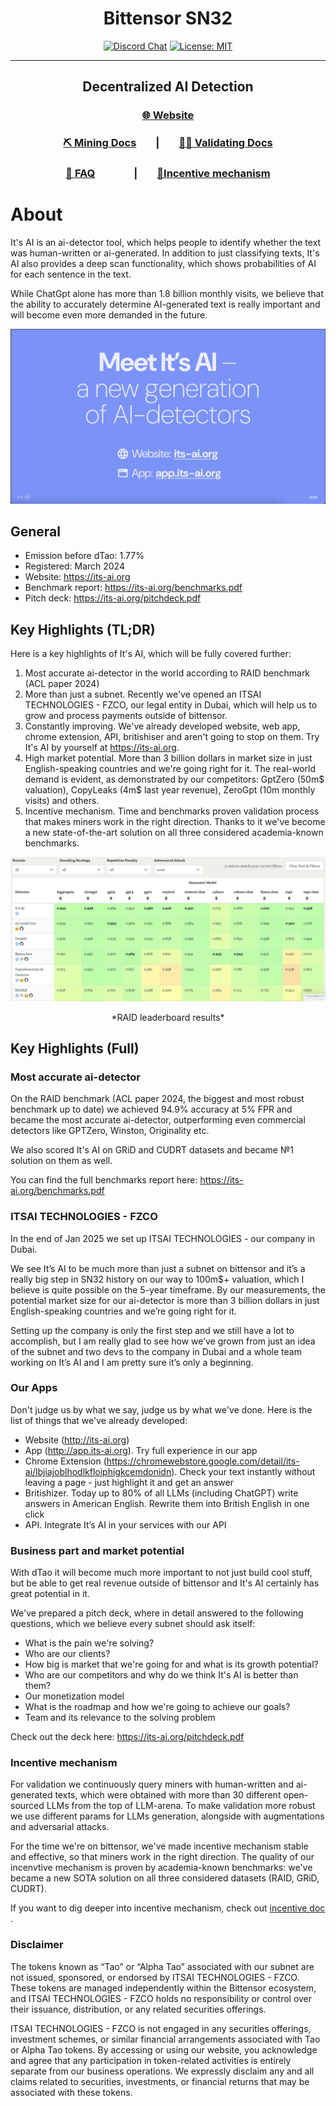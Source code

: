 
<div align="center">

# **Bittensor SN32** <!-- omit in toc -->
[![Discord Chat](https://img.shields.io/discord/308323056592486420.svg)](https://discord.gg/bittensor)
[![License: MIT](https://img.shields.io/badge/License-MIT-yellow.svg)](https://opensource.org/licenses/MIT) 

---

## Decentralized AI Detection <!-- omit in toc -->  

### [🌐 Website](https://its-ai.org/)  
### [⛏️ Mining Docs](docs/mining.md)&nbsp;&nbsp;&nbsp;&nbsp;&nbsp;&nbsp;&nbsp;&nbsp;|&nbsp;&nbsp;&nbsp;&nbsp;&nbsp;&nbsp;&nbsp;&nbsp;[🧑‍🏫 Validating Docs](docs/validating.md) 
### [🤔 FAQ](docs/FAQ.md)&nbsp;&nbsp;&nbsp;&nbsp;&nbsp;&nbsp;&nbsp;&nbsp;&nbsp;&nbsp;&nbsp;&nbsp;&nbsp;&nbsp;&nbsp;&nbsp;|&nbsp;&nbsp;&nbsp;&nbsp;&nbsp;&nbsp;&nbsp;&nbsp;[🎯Incentive mechanism](docs/incentive.md)   

</div>

# About

It's AI is an ai-detector tool, which helps people to identify whether the text was human-written or ai-generated. In addition to just classifying texts, It's AI also provides a deep scan functionality, which shows probabilities of AI for each sentence in the text.

While ChatGpt alone has more than 1.8 billion monthly visits, we believe that the ability to accurately determine AI-generated text is really important and will become even more demanded in the future.

![meet_its_ai.png](docs/meet_its_ai.png)

## General
* Emission before dTao: 1.77%
* Registered: March 2024
* Website: https://its-ai.org
* Benchmark report: https://its-ai.org/benchmarks.pdf
* Pitch deck: https://its-ai.org/pitchdeck.pdf

## Key Highlights (TL;DR)
Here is a key highlights of It's AI, which will be fully covered further:
1) Most accurate ai-detector in the world according to RAID benchmark (ACL paper 2024)
2) More than just a subnet. Recently we've opened an ITSAI TECHNOLOGIES - FZCO, our legal entity in Dubai, which will help us to grow and process payments outside of bittensor.
3) Constantly improving. We've already developed website, web app, chrome extension, API, britishiser and aren't going to stop on them. Try It's AI by yourself at https://its-ai.org.
4) High market potential. More than 3 billion dollars in market size in just English-speaking countries and we're going right for it. The real-world demand is evident, as demonstrated by our competitors: GptZero (50m$ valuation), CopyLeaks (4m$ last year revenue), ZeroGpt (10m monthly visits) and others.
5) Incentive mechanism. Time and benchmarks proven validation process that makes miners work in the right direction. Thanks to it we've become a new state-of-the-art solution on all three considered academia-known benchmarks.

![Raid leaderboard](docs/raid_leaderboard.png)
<p align="center">*RAID leaderboard results*</p>

## Key Highlights (Full)
### Most accurate ai-detector
On the RAID benchmark (ACL paper 2024, the biggest and most robust benchmark up to date) we achieved 94.9% accuracy at 5% FPR and became the most accurate ai-detector, outperforming even commercial detectors like GPTZero, Winston, Originality etc.

We also scored It's AI on GRiD and CUDRT datasets and became №1 solution on them as well.

You can find the full benchmarks report here: https://its-ai.org/benchmarks.pdf

### ITSAI TECHNOLOGIES - FZCO
In the end of Jan 2025 we set up ITSAI TECHNOLOGIES - our company in Dubai.

We see It’s AI to be much more than just a subnet on bittensor and it’s a really big step in SN32 history on our way to 100m$+ valuation, which I believe is quite possible on the 5-year timeframe. By our measurements, the potential market size for our ai-detector is more than 3 billion dollars in just English-speaking countries and we’re going right for it. 

Setting up the company is only the first step and we still have a lot to accomplish, but I am really glad to see how we’ve grown from just an idea of the subnet and two devs to the company in Dubai and a whole team working on It’s AI and I am pretty sure it’s only a beginning.

### Our Apps
Don't judge us by what we say, judge us by what we've done. Here is the list of things that we've already developed:
* Website (http://its-ai.org)
* App (http://app.its-ai.org). Try full experience in our app
* Chrome Extension (https://chromewebstore.google.com/detail/its-ai/lbjiajoblhodlkfloiphigkcemdonidn). Check your text instantly without leaving a page - just highlight it and get an answer
* Britishizer. Today up to 80% of all LLMs (including ChatGPT) write answers in American English. Rewrite them into British English in one click
* API. Integrate It’s AI in your services with our API

### Business part and market potential
With dTao it will become much more important to not just build cool stuff, but be able to get real revenue outside of bittensor and It's AI certainly has great potential in it.

We've prepared a pitch deck, where in detail answered to the following questions, which we believe every subnet should ask itself:
* What is the pain we're solving?
* Who are our clients?
* How big is market that we're going for and what is its growth potential?
* Who are our competitors and why do we think It's AI is better than them?
* Our monetization model
* What is the roadmap and how we're going to achieve our goals?
* Team and its relevance to the solving problem

Check out the deck here: https://its-ai.org/pitchdeck.pdf

### Incentive mechanism
For validation we continuously query miners with human-written and ai-generated texts, which were obtained with more than 30 different open-sourced LLMs from the top of LLM-arena. To make validation more robust we use different params for LLMs generation, alongside with augmentations and adversarial attacks.

For the time we're on bittensor, we've made incentive mechanism stable and effective, so that miners work in the right direction. The quality of our incenvtive mechanism is proven by academia-known benchmarks: we've became a new SOTA solution on all three considered datasets (RAID, GRiD, CUDRT).

If you want to dig deeper into incentive mechanism, check out [incentive doc](docs/incentive.md)  .

### Disclaimer
The tokens known as “Tao” or “Alpha Tao” associated with our subnet are not issued, sponsored, or endorsed by ITSAI TECHNOLOGIES - FZCO. These tokens are managed independently within the Bittensor ecosystem, and ITSAI TECHNOLOGIES - FZCO holds no responsibility or control over their issuance, distribution, or any related securities offerings.

ITSAI TECHNOLOGIES - FZCO is not engaged in any securities offerings, investment schemes, or similar financial arrangements associated with Tao or Alpha Tao tokens. By accessing or using our website, you acknowledge and agree that any participation in token-related activities is entirely separate from our business operations. We expressly disclaim any and all claims related to securities, investments, or financial returns that may be associated with these tokens.
